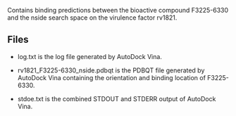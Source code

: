 Contains binding predictions between the bioactive compound F3225-6330 and the nside search space on the virulence factor rv1821.

## Files

- log.txt is the log file generated by AutoDock Vina.

- rv1821_F3225-6330_nside.pdbqt is the PDBQT file generated by AutoDock Vina containing the orientation and binding location of F3225-6330.

- stdoe.txt is the combined STDOUT and STDERR output of AutoDock Vina.

